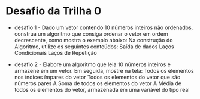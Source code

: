 # Desafio da Trilha 0
- desafio 1 - Dado um vetor contendo 10 números inteiros não ordenados, construa um algoritmo que consiga ordenar o vetor em ordem decrescente, como mostra o exemplo abaixo:
Na construção do Algoritmo, utilize os seguintes conteúdos:
Saída de dados
Laços Condicionais
Laços de Repetição


- desafio 2 - Elabore um algoritmo que leia 10 números inteiros e armazene em um vetor. Em seguida, mostre na tela:
Todos os elementos nos índices ímpares do vetor 
Todos os elementos do vetor que são números pares
A Soma de todos os elementos do vetor
A Média de todos os elementos do vetor, armazenada em uma variável do tipo real
